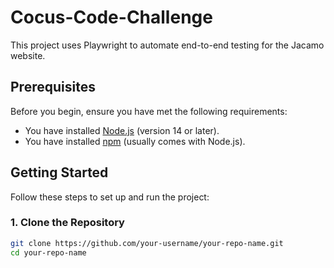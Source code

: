 # Cocus-Code-Challenge
 
This project uses Playwright to automate end-to-end testing for the Jacamo website.

## Prerequisites

Before you begin, ensure you have met the following requirements:

- You have installed [Node.js](https://nodejs.org/) (version 14 or later).
- You have installed [npm](https://www.npmjs.com/) (usually comes with Node.js).

## Getting Started

Follow these steps to set up and run the project:

### 1. Clone the Repository

```bash
git clone https://github.com/your-username/your-repo-name.git
cd your-repo-name

